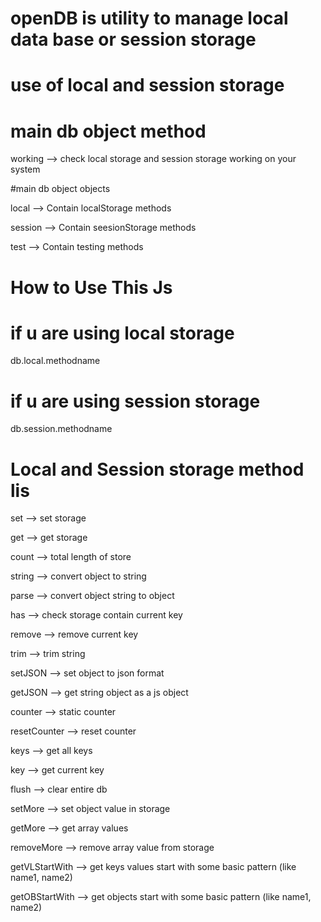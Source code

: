 # openDB is utility to manage local data base or session storage 

# use of local and session storage

# main db object method
working --> check local storage and session storage working on your system


#main db object objects

local --> Contain localStorage methods

session --> Contain seesionStorage methods

test --> Contain testing methods  



How to Use This Js
===================

# if u are using local storage

db.local.methodname

# if u are using session storage

db.session.methodname 


Local and Session storage method lis
====================================

set --> set storage

get --> get storage

count --> total length of store

string --> convert object to string

parse --> convert object string to object

has --> check storage contain current key

remove --> remove current key

trim --> trim string

setJSON --> set object to json format

getJSON --> get string object as a js object

counter --> static counter

resetCounter --> reset counter

keys --> get all keys

key --> get current key

flush --> clear entire db

setMore --> set object value in storage

getMore --> get array values

removeMore --> remove array value from storage 

getVLStartWith --> get keys values start with some basic pattern (like name1, name2)

getOBStartWith --> get objects start with some basic pattern (like name1, name2)
